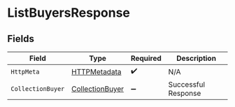 # ListBuyersResponse


## Fields

| Field                                                         | Type                                                          | Required                                                      | Description                                                   |
| ------------------------------------------------------------- | ------------------------------------------------------------- | ------------------------------------------------------------- | ------------------------------------------------------------- |
| `HttpMeta`                                                    | [HTTPMetadata](../../Models/Components/HTTPMetadata.md)       | :heavy_check_mark:                                            | N/A                                                           |
| `CollectionBuyer`                                             | [CollectionBuyer](../../Models/Components/CollectionBuyer.md) | :heavy_minus_sign:                                            | Successful Response                                           |
